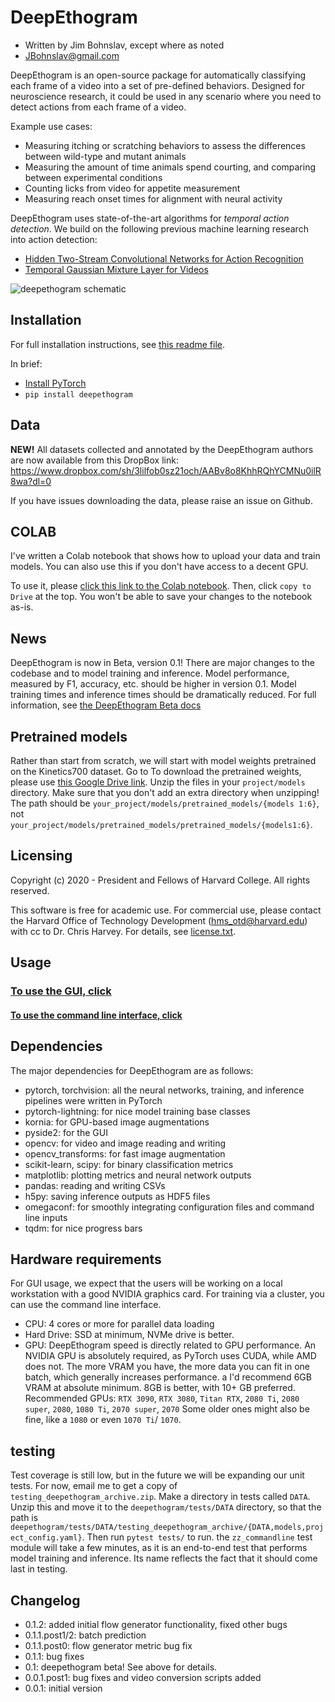 # DeepEthogram
- Written by Jim Bohnslav, except where as noted
- JBohnslav@gmail.com

DeepEthogram is an open-source package for automatically classifying each frame of a video into a set of pre-defined 
behaviors. Designed for neuroscience research, it could be used in any scenario where you need to detect actions from 
each frame of a video.

Example use cases:
* Measuring itching or scratching behaviors to assess the differences between wild-type and mutant animals
* Measuring the amount of time animals spend courting, and comparing between experimental conditions
* Counting licks from video for appetite measurement
* Measuring reach onset times for alignment with neural activity

DeepEthogram uses state-of-the-art algorithms for *temporal action detection*. We build on the following previous machine 
learning research into action detection:
* [Hidden Two-Stream Convolutional Networks for Action Recognition](https://arxiv.org/abs/1704.00389)
* [Temporal Gaussian Mixture Layer for Videos](https://arxiv.org/abs/1803.06316)

![deepethogram schematic](docs/images/deepethogram_schematic.png)

## Installation
For full installation instructions, see [this readme file](docs/installation.md). 

In brief: 
* [Install PyTorch](https://pytorch.org/) 
* `pip install deepethogram`

## Data
**NEW!** All datasets collected and annotated by the DeepEthogram authors are now available from this DropBox link: 
https://www.dropbox.com/sh/3lilfob0sz21och/AABv8o8KhhRQhYCMNu0ilR8wa?dl=0

If you have issues downloading the data, please raise an issue on Github. 

## COLAB
I've written a Colab notebook that shows how to upload your data and train models. You can also use this if you don't 
have access to a decent GPU. 

To use it, please [click this link to the Colab notebook](https://colab.research.google.com/drive/1Nf9FU7FD77wgvbUFc608839v2jPYgDhd?usp=sharing). 
Then, click `copy to Drive` at the top. You won't be able to save your changes to the notebook as-is. 


## News
DeepEthogram is now in Beta, version 0.1! There are major changes to the codebase and to model training and inference. Model performance, measured by F1, accuracy, etc. should be higher in version 0.1. Model training times and inference times should be dramatically reduced. For full information, see [the DeepEthogram Beta docs](docs/beta.md)

## Pretrained models
Rather than start from scratch, we will start with model weights pretrained on the Kinetics700 dataset. Go to 
To download the pretrained weights, please use [this Google Drive link](https://drive.google.com/file/d/1ntIZVbOG1UAiFVlsAAuKEBEVCVevyets/view?usp=sharing).
Unzip the files in your `project/models` directory. Make sure that you don't add an extra directory when unzipping! The path should be 
`your_project/models/pretrained_models/{models 1:6}`, not `your_project/models/pretrained_models/pretrained_models/{models1:6}`.

## Licensing
Copyright (c) 2020 - President and Fellows of Harvard College. All rights reserved.

This software is free for academic use. For commercial use, please contact the Harvard Office of Technology 
Development (hms_otd@harvard.edu) with cc to Dr. Chris Harvey. For details, see [license.txt](license.txt). 

## Usage
### [To use the GUI, click](docs/using_gui.md)
#### [To use the command line interface, click](docs/using_CLI.md)

## Dependencies
The major dependencies for DeepEthogram are as follows: 
* pytorch, torchvision: all the neural networks, training, and inference pipelines were written in PyTorch
* pytorch-lightning: for nice model training base classes
* kornia: for GPU-based image augmentations
* pyside2: for the GUI
* opencv: for video and image reading and writing
* opencv_transforms: for fast image augmentation
* scikit-learn, scipy: for binary classification metrics
* matplotlib: plotting metrics and neural network outputs
* pandas: reading and writing CSVs
* h5py: saving inference outputs as HDF5 files
* omegaconf: for smoothly integrating configuration files and command line inputs
* tqdm: for nice progress bars

## Hardware requirements
For GUI usage, we expect that the users will be working on a local workstation with a good NVIDIA graphics card. For training via a cluster, you can use the command line interface. 

* CPU: 4 cores or more for parallel data loading
* Hard Drive: SSD at minimum, NVMe drive is better.
* GPU: DeepEthogram speed is directly related to GPU performance. An NVIDIA GPU is absolutely required, as PyTorch uses 
CUDA, while AMD does not. 
The more VRAM you have, the more data you can fit in one batch, which generally increases performance. a
I'd recommend 6GB VRAM at absolute minimum. 8GB is better, with 10+ GB preferred.
Recommended GPUs: `RTX 3090`, `RTX 3080`, `Titan RTX`, `2080 Ti`, `2080 super`, `2080`, `1080 Ti`, `2070 super`, `2070` 
Some older ones might also be fine, like a `1080` or even `1070 Ti`/ `1070`. 

## testing
Test coverage is still low, but in the future we will be expanding our unit tests. For now, email me to get a copy
of `testing_deepethogram_archive.zip`. Make a directory in tests called `DATA`. Unzip this and move it to the `deepethogram/tests/DATA` 
directory, so that the path is `deepethogram/tests/DATA/testing_deepethogram_archive/{DATA,models,project_config.yaml}`. Then run `pytest tests/` to run. 
the `zz_commandline` test module will take a few minutes, as it is an end-to-end test that performs model training 
and inference. Its name reflects the fact that it should come last in testing. 

## Changelog
* 0.1.2: added initial flow generator functionality, fixed other bugs
* 0.1.1.post1/2: batch prediction
* 0.1.1.post0: flow generator metric bug fix
* 0.1.1: bug fixes
* 0.1: deepethogram beta! See above for details. 
* 0.0.1.post1: bug fixes and video conversion scripts added
* 0.0.1: initial version
